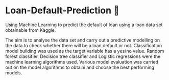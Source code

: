 # Loan-Default-Prediction 🙈
Using Machine Learning to predict the default of loan using a loan data set obtainable from Kaggle.

The aim is to analyse the data set and carry out a predictive modelling on the data to check whether there will be a loan default or not.
Classification model building was used as the target variable has a yes/no value.
Random forest classifier, Decision tree classifier and Logistic regressions were the machine learning algorithms used.
Various model evaluation was carried out on the model algorithms to obtaini and choose the best performing models.
